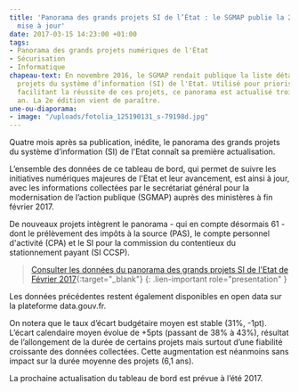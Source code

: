 ```yaml
---
title: 'Panorama des grands projets SI de l’État : le SGMAP publie la 2e édition,
  mise à jour'
date: 2017-03-15 14:23:00 +01:00
tags:
- Panorama des grands projets numériques de l'État
- Sécurisation
- Informatique
chapeau-text: En novembre 2016, le SGMAP rendait publique la liste détaillée des grands
  projets du système d’information (SI) de l'Etat. Utilisé pour prioriser les actions
  facilitant la réussite de ces projets, ce panorama est actualisé trois fois par
  an. La 2e édition vient de paraître.
une-ou-diaporama:
- image: "/uploads/fotolia_125190131_s-79198d.jpg"
---
```


Quatre mois après sa publication, inédite, le panorama des grands projets du système d’information (SI) de l'Etat connaît sa première actualisation.

L’ensemble des données de ce tableau de bord, qui permet de suivre les initiatives numériques majeures de l'Etat et leur avancement, est ainsi à jour, avec les informations collectées par le secrétariat général pour la modernisation de l’action publique (SGMAP) auprès des ministères à fin février 2017.

De nouveaux projets intègrent le panorama - qui en compte désormais 61 - dont le prélèvement des impôts à la source (PAS), le compte personnel d'activité (CPA) et le SI pour la commission du contentieux du stationnement payant (SI CCSP).

>[Consulter les données du panorama des grands projets SI de l'Etat de Février 2017](https://www.data.gouv.fr/fr/datasets/panorama-des-grands-projets-si-de-letat-1/){:target="_blank"}
{: .lien-important role="presentation"  }

Les données précédentes restent également disponibles en open data sur la plateforme data.gouv.fr.

On notera que le taux d’écart budgétaire moyen est stable (31%, -1pt). L’écart calendaire moyen évolue de +5pts (passant de 38% à 43%), résultat de l’allongement de la durée de certains projets mais surtout d’une fiabilité croissante des données collectées. Cette augmentation est néanmoins sans impact sur la durée moyenne des projets (6,1 ans).

La prochaine actualisation du tableau de bord est prévue à l’été 2017.
